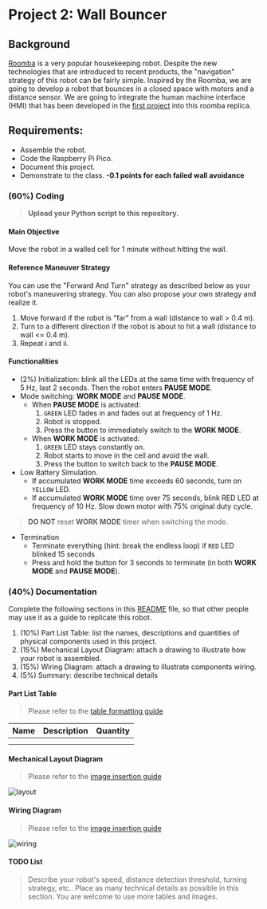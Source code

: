 # Project 2: Wall Bouncer

## Background
[Roomba](https://www.irobot.com/en_US/roomba.html) is a very popular housekeeping robot. Despite the new technologies that are introduced to recent products, the "navigation" strategy of this robot can be fairly simple. Inspired by the Roomba, we are going to develop a robot that bounces in a closed space with motors and a distance sensor. We are going to integrate the human machine interface (HMI) that has been developed in the [first project](https://classroom.github.com/a/jYniyPtg) into this roomba replica. 

## Requirements:
- Assemble the robot.
- Code the Raspberry Pi Pico.
- Document this project.
- Demonstrate to the class. **-0.1 points for each failed wall avoidance**

### (60%) Coding
> **Upload your Python script to this repository.** 

#### Main Objective
Move the robot in a walled cell for 1 minute without hitting the wall.

#### Reference Maneuver Strategy
You can use the "Forward And Turn" strategy as described below as your robot's maneuvering strategy. You can also propose your own strategy and realize it. 
  1. Move forward if the robot is "far" from a wall (distance to wall > 0.4 m).
  2. Turn to a different direction if the robot is about to hit a wall (distance to wall <= 0.4 m).
  3. Repeat i and ii.

#### Functionalities 
- (2%) Initialization: blink all the LEDs at the same time with frequency of 5 Hz, last 2 seconds. Then the robot enters **PAUSE MODE**.
- Mode switching: **WORK MODE** and **PAUSE MODE**.
  - When **PAUSE MODE** is activated:
    1. `GREEN` LED fades in and fades out at frequency of 1 Hz.
    2. Robot is stopped.
    3. Press the button to immediately switch to the **WORK MODE**.
  - When **WORK MODE** is activated:
    1. `GREEN` LED stays constantly on.
    2. Robot starts to move in the cell and avoid the wall.
    3. Press the button to switch back to the **PAUSE MODE**.
- Low Battery Simulation.
  - If accumulated **WORK MODE** time exceeds 60 seconds, turn on `YELLOW` LED.
  - If accumulated **WORK MODE** time over 75 seconds, blink RED LED at frequency of 10 Hz. Slow down motor with 75% original duty cycle.
> **DO NOT** reset **WORK MODE** timer when switching the mode.
- Termination
  - Terminate everything (hint: break the endless loop) if `RED` LED blinked 15 seconds
  - Press and hold the button for 3 seconds to terminate (in both **WORK MODE** and **PAUSE MODE**).
    
### (40%) Documentation
Complete the following sections in this [README](/README.md) file, so that other people may use it as a guide to replicate this robot.

1. (10%) Part List Table: list the names, descriptions and quantities of physical components used in this project.
2. (15%) Mechanical Layout Diagram: attach a drawing to illustrate how your robot is assembled.
3. (15%) Wiring Diagram: attach a drawing to illustrate components wiring.
4. (5%) Summary: describe technical details

#### Part List Table
> Please refer to the [table formatting guide](https://docs.github.com/en/get-started/writing-on-github/working-with-advanced-formatting/organizing-information-with-tables)

| Name | Description | Quantity |
| :--- | :---        |  :---:   |
|      |             |          |
|      |             |          |

#### Mechanical Layout Diagram
> Please refer to the [image insertion guide](https://docs.github.com/en/get-started/writing-on-github/getting-started-with-writing-and-formatting-on-github/basic-writing-and-formatting-syntax#images)

![layout](link)

#### Wiring Diagram
> Please refer to the [image insertion guide](https://docs.github.com/en/get-started/writing-on-github/getting-started-with-writing-and-formatting-on-github/basic-writing-and-formatting-syntax#images)

![wiring](link)

#### TODO List
> Describe your robot's speed, distance detection threshold, turning strategy, etc.. Place as many technical details as possible in this section. You are welcome to use more tables and images.
